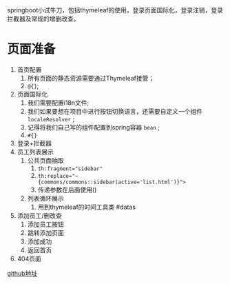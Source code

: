 springboot小试牛刀，包括thymeleaf的使用，登录页面国际化，登录注销，登录拦截器及常规的增删改查。

# 页面准备

1. 首页配置
   1. 所有页面的静态资源需要通过Thymeleaf接管；
   2. `@{}`;
2. 页面国际化
   1. 我们需要配置i18n文件;
   2. 我们如果要想在项目中进行按钮切换语言，还需要自定义一个组件`localeResolver` ;
   3. 记得将我们自己写的组件配置到spring容器 `bean` ;
   4. `#{}` 
3. 登录+拦截器
4. 员工列表展示
   1. 公共页面抽取
      1. `th:fragment="sidebar"` 
      2. `th:replace="~{commons/commons::sidebar(active='list.html')}">` 
      3. 传递参数在后面使用()
   2. 列表循环展示
      1. 用到thymeleaf的时间工具类 #datas
5. 添加员工/删改查
   1. 添加员工按钮
   2. 跳转添加页面
   3. 添加成功
   4. 返回首页
6. 404页面

[github地址](https://github.com/zsy0216/springboot-helloworld)
